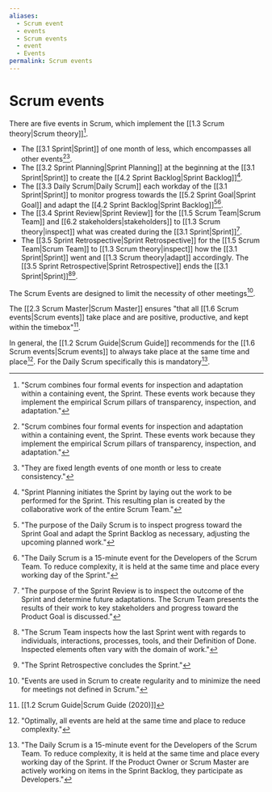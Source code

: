 ```yaml
---
aliases:
  - Scrum event
  - events
  - Scrum events
  - event
  - Events
permalink: Scrum events
---
```

# Scrum events

There are five events in Scrum, which implement the [[1.3 Scrum theory|Scrum theory]][^scrum-combines].
- The [[3.1 Sprint|Sprint]] of one month of less, which encompasses all other events[^scrum-combines][^sprints-are-fixed-length].
- The [[3.2 Sprint Planning|Sprint Planning]] at the beginning at the [[3.1 Sprint|Sprint]] to create the [[4.2 Sprint Backlog|Sprint Backlog]][^sprint-plan-initiates].
- The [[3.3 Daily Scrum|Daily Scrum]] each workday of the [[3.1 Sprint|Sprint]] to monitor progress towards the [[5.2 Sprint Goal|Sprint Goal]] and adapt the [[4.2 Sprint Backlog|Sprint Backlog]][^purpose-daily-scrum][^daily-scrum-is].
- The [[3.4 Sprint Review|Sprint Review]] for the [[1.5 Scrum Team|Scrum Team]] and [[6.2 stakeholders|stakeholders]] to [[1.3 Scrum theory|inspect]] what was created during the [[3.1 Sprint|Sprint]][^purpose-sprint-review].
- The [[3.5 Sprint Retrospective|Sprint Retrospective]] for the [[1.5 Scrum Team|Scrum Team]] to [[1.3 Scrum theory|inspect]] how the [[3.1 Sprint|Sprint]] went and [[1.3 Scrum theory|adapt]] accordingly. The [[3.5 Sprint Retrospective|Sprint Retrospective]] ends the [[3.1 Sprint|Sprint]][^scrum-team-inspects][^sprint-retrospective-concludes].

[^scrum-combines]: "Scrum combines four formal events for inspection and adaptation within a containing event, the Sprint. These events work because they implement the empirical Scrum pillars of transparency, inspection, and adaptation."[^scrum-guide-2020]
[^sprints-are-fixed-length]: "They are fixed length events of one month or less to create consistency."[^scrum-guide-2020]
[^sprint-plan-initiates]: "Sprint Planning initiates the Sprint by laying out the work to be performed for the Sprint. This resulting plan is created by the collaborative work of the entire Scrum Team."[^scrum-guide-2020]
[^purpose-daily-scrum]: "The purpose of the Daily Scrum is to inspect progress toward the Sprint Goal and adapt the Sprint Backlog as necessary, adjusting the upcoming planned work."[^scrum-guide-2020]
[^daily-scrum-is]: "The Daily Scrum is a 15-minute event for the Developers of the Scrum Team. To reduce complexity, it is held at the same time and place every working day of the Sprint."[^scrum-guide-2020]
[^purpose-sprint-review]: "The purpose of the Sprint Review is to inspect the outcome of the Sprint and determine future adaptations. The Scrum Team presents the results of their work to key stakeholders and progress toward the Product Goal is discussed."[^scrum-guide-2020]
[^scrum-team-inspects]: "The Scrum Team inspects how the last Sprint went with regards to individuals, interactions, processes, tools, and their Definition of Done. Inspected elements often vary with the domain of work."[^scrum-guide-2020]
[^sprint-retrospective-concludes]: "The Sprint Retrospective concludes the Sprint."[^scrum-guide-2020]

The Scrum Events are designed to limit the necessity of other meetings[^events-are-used].

[^events-are-used]: "Events are used in Scrum to create regularity and to minimize the need for meetings not defined in Scrum."[^scrum-guide-2020]


The [[2.3 Scrum Master|Scrum Master]] ensures "that all [[1.6 Scrum events|Scrum events]] take place and are positive, productive, and kept within the timebox"[^scrum-guide-2020].

In general, the [[1.2 Scrum Guide|Scrum Guide]] recommends for the [[1.6 Scrum events|Scrum events]] to always take place at the same time and place[^optimally-all-events]. For the Daily Scrum specifically this is mandatory[^daily-scrum-15min].


[^optimally-all-events]: "Optimally, all events are held at the same time and place to reduce complexity."[^scrum-guide-2020]
[^daily-scrum-15min]: "The Daily Scrum is a 15-minute event for the Developers of the Scrum Team. To reduce complexity, it is held at the same time and place every working day of the Sprint. If the Product Owner or Scrum Master are actively working on items in the Sprint Backlog, they participate as Developers."[^scrum-guide-2020]

[^scrum-guide-2020]: [[1.2 Scrum Guide|Scrum Guide (2020)]]
